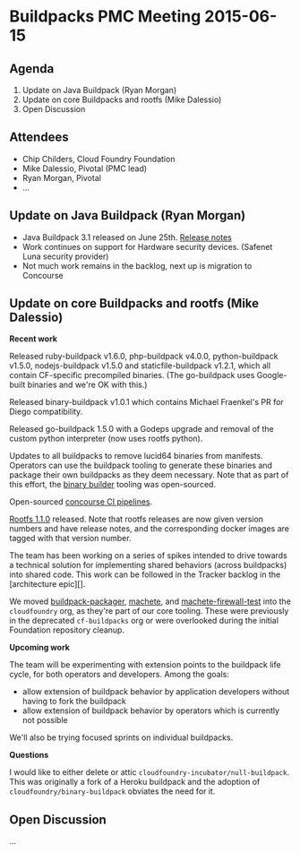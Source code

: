 # Buildpacks PMC Meeting 2015-06-15

## Agenda

1. Update on Java Buildpack (Ryan Morgan)
2. Update on core Buildpacks and rootfs (Mike Dalessio)
3. Open Discussion


## Attendees

* Chip Childers, Cloud Foundry Foundation
* Mike Dalessio, Pivotal (PMC lead)
* Ryan Morgan, Pivotal
* ...


## Update on Java Buildpack (Ryan Morgan)

* Java Buildpack 3.1 released on June 25th.  [Release notes](https://github.com/cloudfoundry/java-buildpack/releases/tag/v3.1)
* Work continues on support for Hardware security devices. (Safenet Luna security provider)
* Not much work remains in the backlog, next up is migration to Concourse

## Update on core Buildpacks and rootfs (Mike Dalessio)

__Recent work__

Released ruby-buildpack v1.6.0, php-buildpack v4.0.0, python-buildpack v1.5.0, nodejs-buildpack v1.5.0 and staticfile-buildpack v1.2.1, which all contain CF-specific precompiled binaries. (The go-buildpack uses Google-built binaries and we're OK with this.)

Released binary-buildpack v1.0.1 which contains Michael Fraenkel's PR for Diego compatibility.

Released go-buildpack 1.5.0 with a Godeps upgrade and removal of the custom python interpreter (now uses rootfs python).

Updates to all buildpacks to remove lucid64 binaries from manifests. Operators can use the buildpack tooling to generate these binaries and package their own buildpacks as they deem necessary. Note that as part of this effort, the [binary builder][] tooling was open-sourced.

Open-sourced [concourse CI pipelines][].

[Rootfs 1.1.0][] released. Note that rootfs releases are now given version numbers and have release notes, and the corresponding docker images are tagged with that version number.

The team has been working on a series of spikes intended to drive towards a technical solution for implementing shared behaviors (across buildpacks) into shared code. This work can be followed in the Tracker backlog in the [architecture epic][].

We moved [buildpack-packager][], [machete][], and [machete-firewall-test][] into the `cloudfoundry` org, as they're part of our core tooling. These were previously in the deprecated `cf-buildpacks` org or were overlooked during the initial Foundation repository cleanup.


  [binary builder]: https://github.com/cloudfoundry/binary-builder
  [concourse CI pipelines]: https://github.com/cloudfoundry/buildpacks-ci
  [Rootfs 1.1.0]: https://github.com/cloudfoundry/stacks/releases/tag/1.1.0
  [architecture label]: https://www.pivotaltracker.com/epic/show/1898760
  [buildpack-packager]: https://github.com/cloudfoundry/buildpack-packager
  [machete]: https://github.com/cloudfoundry/machete
  [machete-firewall-test]: https://github.com/cloudfoundry/machete-firewall-test


__Upcoming work__

The team will be experimenting with extension points to the buildpack life cycle, for both operators and developers. Among the goals:

* allow extension of buildpack behavior by application developers without having to fork the buildpack
* allow extension of buildpack behavior by operators which is currently not possible

We'll also be trying focused sprints on individual buildpacks.


__Questions__

I would like to either delete or attic `cloudfoundry-incubator/null-buildpack`. This was originally a fork of a Heroku buildpack and the adoption of `cloudfoundry/binary-buildpack` obviates the need for it.



## Open Discussion

...

